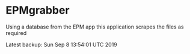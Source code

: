 # EPMgrabber
Using a database from the EPM app this application scrapes the files as required


Latest backup: Sun Sep 8 13:54:01 UTC 2019
